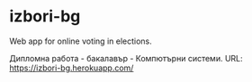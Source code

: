 # izbori-bg
Web app for online voting in elections.

Дипломна работа - бакалавър - Компютърни системи.
URL: https://izbori-bg.herokuapp.com/
